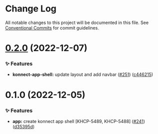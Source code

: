 # Change Log

All notable changes to this project will be documented in this file.
See [Conventional Commits](https://conventionalcommits.org) for commit guidelines.

# [0.2.0](https://github.com/Kong/kong-ui-shared-components/compare/@kong-ui/navbar@0.1.0...@kong-ui/navbar@0.2.0) (2022-12-07)


### ✨ Features

* **konnect-app-shell:** update layout and add navbar ([#251](https://github.com/Kong/kong-ui-shared-components/issues/251)) ([c446215](https://github.com/Kong/kong-ui-shared-components/commit/c4462152be9b29fc58cab7d81708787da2357e5a))





# 0.1.0 (2022-12-05)


### ✨ Features

* **app:** create konnect app shell [KHCP-5489, KHCP-5488] ([#241](https://github.com/Kong/kong-ui-shared-components/issues/241)) ([d35395d](https://github.com/Kong/kong-ui-shared-components/commit/d35395dd329f883de8a9990f2f22f4a645ad78f9))
